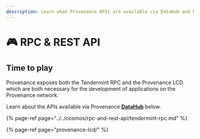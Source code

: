 ```yaml
---
description: Learn what Provenance APIs are available via DataHub and how to use them
---
```


# 🎮 RPC & REST API

## Time to play <a id="time-to-play"></a>

Provenance exposes both the Tendermint RPC and the Provenance LCD which are both necessary for the development of applications on the Provenance network.

Learn about the APIs available via Provenance [**DataHub**](https://datahub.figment.io/services/provenance) below.

{% page-ref page="../../cosmos/rpc-and-rest-api/tendermint-rpc.md" %}

{% page-ref page="provenance-lcd/" %}

​


